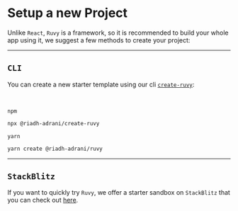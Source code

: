 # Setup a new Project

Unlike `React`, `Ruvy` is a framework, so it is recommended to build your whole app using it, we suggest a few methods to create your project:

---

## `CLI`

You can create a new starter template using our cli <a target="_blank" href="https://github.com/RiadhAdrani/create-ruvy">`create-ruvy`</a>:

<br/>

`npm`

```bash
npx @riadh-adrani/create-ruvy
```

`yarn`

```bash
yarn create @riadh-adrani/ruvy
```

---

## `StackBlitz`

If you want to quickly try `Ruvy`, we offer a starter sandbox on `StackBlitz` that you can check out <a target="_blank" href="https://stackblitz.com/edit/ruvy?file=src%2Fmain.tsx">here</a>.
